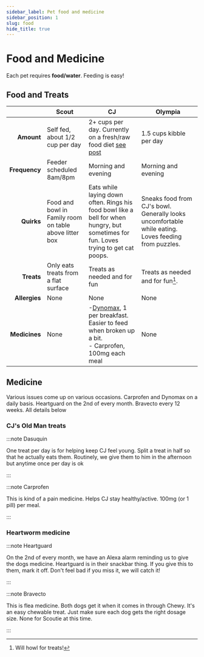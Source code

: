 ```yaml
---
sidebar_label: Pet food and medicine
sidebar_position: 1
slug: food
hide_title: true
---
```

# Food and Medicine

Each pet requires **food/water**. Feeding is easy!

## Food and Treats

|               | Scout                                                  | CJ                                                                                                                                   | Olympia                                                                                             |
| --------------: | -------------------------------------------------------- | -------------------------------------------------------------------------------------------------------------------------------------- | ----------------------------------------------------------------------------------------------------- |
|    **Amount** | Self fed, about 1/2 cup per day                        | 2+ cups per day. Currently on a fresh/raw food diet [see post](../../blog/apr-2024)                                                 | 1.5 cups kibble per day                                                                             |
| **Frequency** | Feeder scheduled 8am/8pm                               | Morning and evening                                                                                                                  | Morning and evening                                                                                 |
|    **Quirks** | Food and bowl in Family room on table above litter box | Eats while laying down often. Rings his food bowl like a bell for when hungry, but sometimes for fun. Loves trying to get cat poops. | Sneaks food from CJ's bowl. Generally looks uncomfortable while eating. Loves feeding from puzzles. |
|    **Treats** | Only eats treats from a flat surface                   | Treats as needed and for fun                                                                                                         | Treats as needed and for fun[^2].                                                                   |
| **Allergies** | None                                                   | None                                                                                                                                 | None                                                                                                |
| **Medicines** | None                                                   | -[Dynomax](#cjs-old-man-treats), 1 per breakfast. Easier to feed when broken up a bit. <br />- Carprofen, 100mg each meal            | None                                                                                                |

[^2]: Will howl for treats!

## Medicine

Various issues come up on various occasions. Carprofen and Dynomax on a daily basis. Heartguard on the 2nd of every month. Bravecto every 12 weeks. All details below

### CJ's Old Man treats

:::note Dasuquin

One treat per day is for helping keep CJ feel young. Split a treat in half so that he actually eats them. Routinely, we give them to him in the afternoon but anytime once per day is ok

:::

:::note Carprofen

This is kind of a pain medicine. Helps CJ stay healthy/active. 100mg (or 1 pill) per meal.

:::

### Heartworm medicine

:::note Heartguard

On the 2nd of every month, we have an Alexa alarm reminding us to give the dogs medicine. Heartguard is in their snackbar thing. If you give this to them, mark it off. Don't feel bad if you miss it, we will catch it!

:::

:::note Bravecto

This is flea medicine. Both dogs get it when it comes in through Chewy. It's an easy chewable treat. Just make sure each dog gets the right dosage size. None for Scoutie at this time.

:::

[^2]: Will howl for treats!
